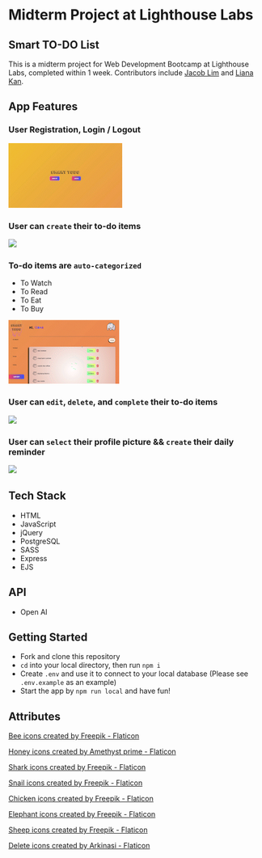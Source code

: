 # Midterm Project at Lighthouse Labs
## Smart TO-DO List
This is a midterm project for Web Development Bootcamp at Lighthouse Labs, completed within 1 week. Contributors include [Jacob Lim](https://github.com/abeljlim) and [Liana Kan](https://github.com/lianaa98).

## App Features

### User Registration, Login / Logout

![](/docs/login-register.gif)

### User can `create` their to-do items

![](/docs/add-todo.gif)

### To-do items are `auto-categorized`
  * To Watch
  * To Read
  * To Eat
  * To Buy  

![](/docs/auto-categorized.gif)

### User can `edit`, `delete`, and `complete` their to-do items

![](/docs/edit-delete-complete.gif)

### User can `select` their profile picture && `create` their daily reminder

![](/docs/profile.gif)


## Tech Stack
- HTML
- JavaScript
- jQuery
- PostgreSQL
- SASS
- Express
- EJS

## API
- Open AI

## Getting Started
- Fork and clone this repository
- `cd` into your local directory, then run `npm i`
- Create `.env` and use it to connect to your local database (Please see `.env.example` as an example)
- Start the app by `npm run local` and have fun!

## Attributes
<a href="https://www.flaticon.com/free-icons/bee" title="bee icons">Bee icons created by Freepik - Flaticon</a>

<a href="https://www.flaticon.com/free-icons/honey" title="honey icons">Honey icons created by Amethyst prime - Flaticon</a>

<a href="https://www.flaticon.com/free-icons/shark" title="shark icons">Shark icons created by Freepik - Flaticon</a>

<a href="https://www.flaticon.com/free-icons/animals" title="animals icons">Snail icons created by Freepik - Flaticon</a>

<a href="https://www.flaticon.com/free-icons/chicken" title="chicken icons">Chicken icons created by Freepik - Flaticon</a>

<a href="https://www.flaticon.com/free-icons/elephant" title="elephant icons">Elephant icons created by Freepik - Flaticon</a>

<a href="https://www.flaticon.com/free-icons/sheep" title="sheep icons">Sheep icons created by Freepik - Flaticon</a>

<a href="https://www.flaticon.com/free-icons/delete" title="delete icons">Delete icons created by Arkinasi - Flaticon</a>